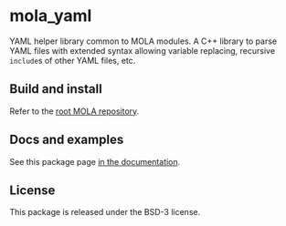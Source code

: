# mola_yaml
YAML helper library common to MOLA modules. A C++ library to parse YAML files with extended syntax allowing variable replacing, recursive `include`s of other YAML files, etc. 

## Build and install
Refer to the [root MOLA repository](https://github.com/MOLAorg/mola).

## Docs and examples
See this package page [in the documentation](https://docs.mola-slam.org/latest/modules.html).

## License
This package is released under the BSD-3 license.
